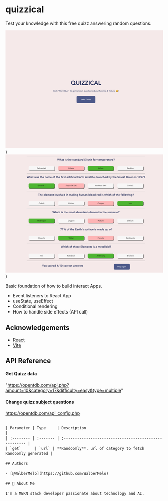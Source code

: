 # quizzical
 Test your knowledge with this free quizz answering random questions.
 
 ![App Screenshot](src/assets/quizz_home.png?=250x250))
  ![App Screenshot](src/assets/quizz_questions.png?=250x250))

Basic foundation of how to build interact Apps.

- Event listeners to React App
- useState, useEffect
- Conditional rendering
- How to handle side effects (API call)

## Acknowledgements

- [React](https://reactjs.org/)
- [Vite](https://vitejs.dev/)

## API Reference

#### Get Quizz data
"https://opentdb.com/api.php?amount=10&category=17&difficulty=easy&type=multiple"

#### Change quizz subject questions
https://opentdb.com/api_config.php
```

| Parameter | Type     | Description                                            |
| :-------- | :------- | :----------------------------------------------------- |
| `get`      | `url` | **Randoomly**. url of category to fetch Randoomly generated |

## Authors

- [@WalberMelo](https://github.com/WalberMelo)

## 🚀 About Me

I'm a MERN stack developer passionate about technology and AI.


